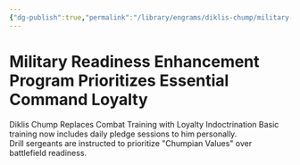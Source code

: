 ```yaml
---
{"dg-publish":true,"permalink":"/library/engrams/diklis-chump/military-readiness-enhancement-program-prioritizes-essential-command-loyalty/","tags":["DC/Military","DC/AS5"]}
---
```


# Military Readiness Enhancement Program Prioritizes Essential Command Loyalty
Diklis Chump Replaces Combat Training with Loyalty Indoctrination
Basic training now includes daily pledge sessions to him personally.  
Drill sergeants are instructed to prioritize "Chumpian Values" over battlefield readiness.
